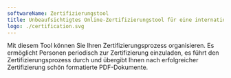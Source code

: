 ```yaml
---
softwareName: Zertifizierungstool
title: Unbeaufsichtigtes Online-Zertifizierungstool für eine internationale Organisation
logo: ./certification.svg
---
```


Mit diesem Tool können Sie Ihren Zertifizierungsprozess organisieren. Es ermöglicht Personen periodisch zur Zertifizierung einzuladen, es führt den Zertifizierungsprozess durch und übergibt Ihnen nach erfolgreicher Zertifizierung schön formatierte PDF-Dokumente.
